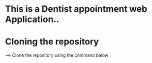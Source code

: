 # This is a Dentist appointment web Application..

# Cloning the repository
--> Clone the repository using the command below :
